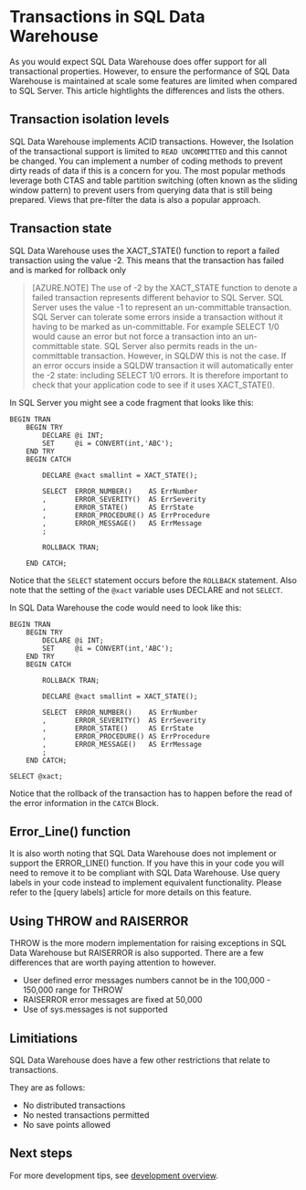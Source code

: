 <properties
   pageTitle="Transactions in SQL Data Warehouse | Microsoft Azure"
   description="Tips for implementing transactions in Azure SQL Data Warehouse for developing solutions."
   services="sql-data-warehouse"
   documentationCenter="NA"
   authors="jrowlandjones"
   manager="barbkess"
   editor=""/>

<tags
   ms.service="sql-data-warehouse"
   ms.devlang="NA"
   ms.topic="article"
   ms.tgt_pltfrm="NA"
   ms.workload="data-services"
   ms.date="09/22/2015"
   ms.author="JRJ@BigBangData.co.uk;barbkess"/>

# Transactions in SQL Data Warehouse

As you would expect SQL Data Warehouse does offer support for all transactional properties. However, to ensure the performance of SQL Data Warehouse is maintained at scale some features are limited when compared to SQL Server. This article hightlights the differences and lists the others. 

## Transaction isolation levels
SQL Data Warehouse implements ACID transactions. However, the Isolation of the transactional support is limited to `READ UNCOMMITTED` and this cannot be changed. You can implement a number of coding methods to prevent dirty reads of data if this is a concern for you. The most popular methods leverage both CTAS and table partition switching (often known as the sliding window pattern) to prevent users from querying data that is still being prepared. Views that pre-filter the data is also a popular approach.  

## Transaction state
SQL Data Warehouse uses the XACT_STATE() function to report a failed transaction using the value -2. This means that the transaction has failed and is marked for rollback only

> [AZURE.NOTE] The use of -2 by the XACT_STATE function to denote a failed transaction represents different behavior to SQL Server. SQL Server uses the value -1 to represent an un-committable transaction. SQL Server can tolerate some errors inside a transaction without it having to be marked as un-committable. For example SELECT 1/0 would cause an error but not force a transaction into an un-committable state. SQL Server also permits reads in the un-committable transaction. However, in SQLDW this is not the case. If an error occurs inside a SQLDW transaction it will automatically enter the -2 state: including SELECT 1/0 errors. It is therefore important to check that your application code to see if it uses  XACT_STATE().

In SQL Server you might see a code fragment that looks like this:

```
BEGIN TRAN
    BEGIN TRY
        DECLARE @i INT;
        SET     @i = CONVERT(int,'ABC');
    END TRY
    BEGIN CATCH

        DECLARE @xact smallint = XACT_STATE();

        SELECT  ERROR_NUMBER()    AS ErrNumber
        ,       ERROR_SEVERITY()  AS ErrSeverity
        ,       ERROR_STATE()     AS ErrState
        ,       ERROR_PROCEDURE() AS ErrProcedure
        ,       ERROR_MESSAGE()   AS ErrMessage
        ;

        ROLLBACK TRAN;

    END CATCH;
```

Notice that the `SELECT` statement occurs before the `ROLLBACK` statement. Also note that the setting of the `@xact` variable uses DECLARE and not `SELECT`.

In SQL Data Warehouse the code would need to look like this:

```
BEGIN TRAN
    BEGIN TRY
        DECLARE @i INT;
        SET     @i = CONVERT(int,'ABC');
    END TRY
    BEGIN CATCH

        ROLLBACK TRAN;

        DECLARE @xact smallint = XACT_STATE();

        SELECT  ERROR_NUMBER()    AS ErrNumber
        ,       ERROR_SEVERITY()  AS ErrSeverity
        ,       ERROR_STATE()     AS ErrState
        ,       ERROR_PROCEDURE() AS ErrProcedure
        ,       ERROR_MESSAGE()   AS ErrMessage
        ;
    END CATCH;

SELECT @xact;
```

Notice that the rollback of the transaction has to happen before the read of the error information in the `CATCH` Block.

## Error_Line() function
It is also worth noting that SQL Data Warehouse does not implement or support the ERROR_LINE() function. If you have this in your code you will need to remove it to be compliant with SQL Data Warehouse. Use query labels in your code instead to implement equivalent functionality. Please refer to the [query labels] article for more details on this feature.

## Using THROW and RAISERROR
THROW is the more modern implementation for raising exceptions in SQL Data Warehouse but RAISERROR is also supported. There are a few differences that are worth paying attention to however.

- User defined error messages numbers cannot be in the 100,000 - 150,000 range for THROW
- RAISERROR error messages are fixed at 50,000
- Use of sys.messages is not supported

## Limitiations
SQL Data Warehouse does have a few other restrictions that relate to transactions.

They are as follows:

- No distributed transactions
- No nested transactions permitted
- No save points allowed

## Next steps
For more development tips, see [development overview][].

<!--Image references-->

<!--Article references-->
[development overview]: sql-data-warehouse-overview-develop.md

<!--MSDN references-->

<!--Other Web references-->
